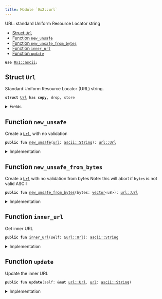```yaml
---
title: Module `0x2::url`
---
```


URL: standard Uniform Resource Locator string


-  [Struct `Url`](#0x2_url_Url)
-  [Function `new_unsafe`](#0x2_url_new_unsafe)
-  [Function `new_unsafe_from_bytes`](#0x2_url_new_unsafe_from_bytes)
-  [Function `inner_url`](#0x2_url_inner_url)
-  [Function `update`](#0x2_url_update)


<pre><code><b>use</b> <a href="../move-stdlib/ascii.md#0x1_ascii">0x1::ascii</a>;
</code></pre>



<a name="0x2_url_Url"></a>

## Struct `Url`

Standard Uniform Resource Locator (URL) string.


<pre><code><b>struct</b> <a href="../ika-framework/url.md#0x2_url_Url">Url</a> <b>has</b> <b>copy</b>, drop, store
</code></pre>



<details>
<summary>Fields</summary>


<dl>
<dt>
<code><a href="../ika-framework/url.md#0x2_url">url</a>: <a href="../move-stdlib/ascii.md#0x1_ascii_String">ascii::String</a></code>
</dt>
<dd>

</dd>
</dl>


</details>

<a name="0x2_url_new_unsafe"></a>

## Function `new_unsafe`

Create a <code><a href="../ika-framework/url.md#0x2_url_Url">Url</a></code>, with no validation


<pre><code><b>public</b> <b>fun</b> <a href="../ika-framework/url.md#0x2_url_new_unsafe">new_unsafe</a>(<a href="../ika-framework/url.md#0x2_url">url</a>: <a href="../move-stdlib/ascii.md#0x1_ascii_String">ascii::String</a>): <a href="../ika-framework/url.md#0x2_url_Url">url::Url</a>
</code></pre>



<details>
<summary>Implementation</summary>


<pre><code><b>public</b> <b>fun</b> <a href="../ika-framework/url.md#0x2_url_new_unsafe">new_unsafe</a>(<a href="../ika-framework/url.md#0x2_url">url</a>: String): <a href="../ika-framework/url.md#0x2_url_Url">Url</a> {
    <a href="../ika-framework/url.md#0x2_url_Url">Url</a> { <a href="../ika-framework/url.md#0x2_url">url</a> }
}
</code></pre>



</details>

<a name="0x2_url_new_unsafe_from_bytes"></a>

## Function `new_unsafe_from_bytes`

Create a <code><a href="../ika-framework/url.md#0x2_url_Url">Url</a></code> with no validation from bytes
Note: this will abort if <code>bytes</code> is not valid ASCII


<pre><code><b>public</b> <b>fun</b> <a href="../ika-framework/url.md#0x2_url_new_unsafe_from_bytes">new_unsafe_from_bytes</a>(bytes: <a href="../move-stdlib/vector.md#0x1_vector">vector</a>&lt;u8&gt;): <a href="../ika-framework/url.md#0x2_url_Url">url::Url</a>
</code></pre>



<details>
<summary>Implementation</summary>


<pre><code><b>public</b> <b>fun</b> <a href="../ika-framework/url.md#0x2_url_new_unsafe_from_bytes">new_unsafe_from_bytes</a>(bytes: <a href="../move-stdlib/vector.md#0x1_vector">vector</a>&lt;u8&gt;): <a href="../ika-framework/url.md#0x2_url_Url">Url</a> {
    <b>let</b> <a href="../ika-framework/url.md#0x2_url">url</a> = bytes.to_ascii_string();
    <a href="../ika-framework/url.md#0x2_url_Url">Url</a> { <a href="../ika-framework/url.md#0x2_url">url</a> }
}
</code></pre>



</details>

<a name="0x2_url_inner_url"></a>

## Function `inner_url`

Get inner URL


<pre><code><b>public</b> <b>fun</b> <a href="../ika-framework/url.md#0x2_url_inner_url">inner_url</a>(self: &<a href="../ika-framework/url.md#0x2_url_Url">url::Url</a>): <a href="../move-stdlib/ascii.md#0x1_ascii_String">ascii::String</a>
</code></pre>



<details>
<summary>Implementation</summary>


<pre><code><b>public</b> <b>fun</b> <a href="../ika-framework/url.md#0x2_url_inner_url">inner_url</a>(self: &<a href="../ika-framework/url.md#0x2_url_Url">Url</a>): String {
    self.<a href="../ika-framework/url.md#0x2_url">url</a>
}
</code></pre>



</details>

<a name="0x2_url_update"></a>

## Function `update`

Update the inner URL


<pre><code><b>public</b> <b>fun</b> <b>update</b>(self: &<b>mut</b> <a href="../ika-framework/url.md#0x2_url_Url">url::Url</a>, <a href="../ika-framework/url.md#0x2_url">url</a>: <a href="../move-stdlib/ascii.md#0x1_ascii_String">ascii::String</a>)
</code></pre>



<details>
<summary>Implementation</summary>


<pre><code><b>public</b> <b>fun</b> <b>update</b>(self: &<b>mut</b> <a href="../ika-framework/url.md#0x2_url_Url">Url</a>, <a href="../ika-framework/url.md#0x2_url">url</a>: String) {
    self.<a href="../ika-framework/url.md#0x2_url">url</a> = <a href="../ika-framework/url.md#0x2_url">url</a>;
}
</code></pre>



</details>
